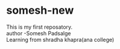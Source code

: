 # somesh-new
This is my first reposatory. 
<br>
author -Somesh Padsalge
<br>
Learning from shradha khapra(ana college)
